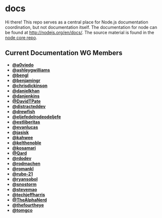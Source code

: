 # docs

Hi there! This repo serves as a central place for Node.js documentation
coordination, but not documentation itself. The documentation for node can be
found at <http://nodejs.org/en/docs/>. The source material is found in the
[node core repo][].

## Current Documentation WG Members

* [**@a0viedo**](https://github.com/a0viedo)
* [**@ashleygwilliams**](https://github.com/ashleygwilliams)
* [**@bengl**](https://github.com/bengl)
* [**@benjamingr**](https://github.com/benjamingr)
* [**@chrisdickinson**](https://github.com/chrisdickinson)
* [**@danielkhan**](https://github.com/danielkhan)
* [**@danjenkins**](https://github.com/danjenkins)
* [**@DavidTPate**](https://github.com/DavidTPate)
* [**@distracteddev**](https://github.com/distracteddev)
* [**@drewfish**](https://github.com/drewfish)
* [**@eljefedelrodeodeljefe**](https://github.com/eljefedelrodeodeljefe)
* [**@estliberitas**](https://github.com/estliberitas)
* [**@evanlucas**](https://github.com/evanlucas)
* [**@jasisk**](https://github.com/jasisk)
* [**@kahwee**](https://github.com/kahwee)
* [**@kelthenoble**](https://github.com/kelthenoble)
* [**@kosamari**](https://github.com/kosamari)
* [**@Qard**](https://github.com/Qard)
* [**@rdodev**](https://github.com/rdodev)
* [**@rodmachen**](https://github.com/rodmachen)
* [**@romankl**](https://github.com/romankl)
* [**@rubo-21**](https://github.com/rubo-21)
* [**@ryansobol**](https://github.com/ryansobol)
* [**@snostorm**](https://github.com/snostorm)
* [**@stevemao**](https://github.com/stevemao)
* [**@techjeffharris**](https://github.com/techjeffharris)
* [**@TheAlphaNerd**](https://github.com/TheAlphaNerd)
* [**@thefourtheye**](https://github.com/thefourtheye)
* [**@tomgco**](https://github.com/tomgco)

[node core repo]: https://github.com/nodejs/node
